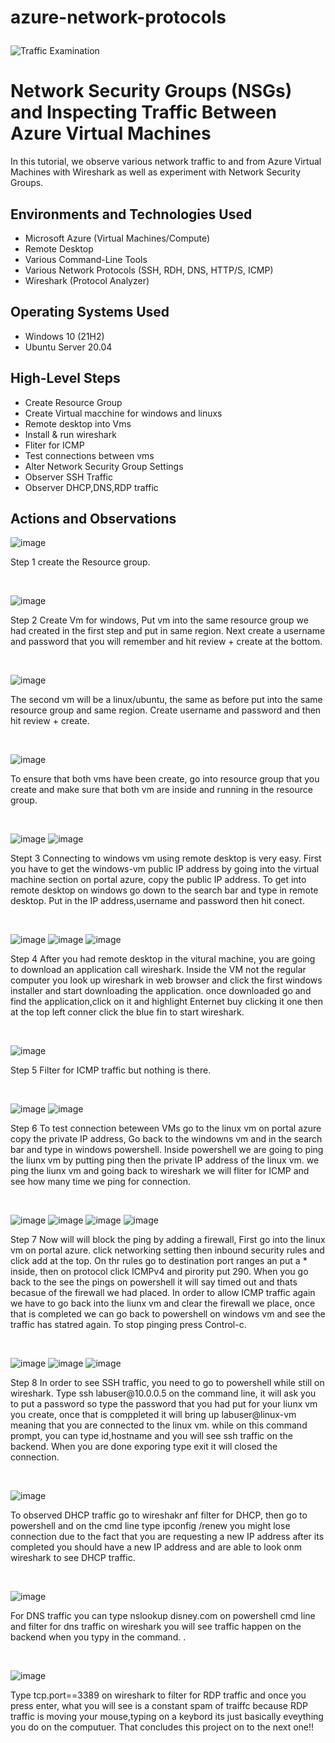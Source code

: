 # azure-network-protocols<p align="center">
<img src="https://i.imgur.com/Ua7udoS.png" alt="Traffic Examination"/>
</p>

<h1>Network Security Groups (NSGs) and Inspecting Traffic Between Azure Virtual Machines</h1>
In this tutorial, we observe various network traffic to and from Azure Virtual Machines with Wireshark as well as experiment with Network Security Groups. <br />




<h2>Environments and Technologies Used</h2>

- Microsoft Azure (Virtual Machines/Compute)
- Remote Desktop
- Various Command-Line Tools
- Various Network Protocols (SSH, RDH, DNS, HTTP/S, ICMP)
- Wireshark (Protocol Analyzer)

<h2>Operating Systems Used </h2>

- Windows 10 (21H2)
- Ubuntu Server 20.04

<h2>High-Level Steps</h2>

- Create Resource Group 
- Create Virtual macchine for windows and linuxs
- Remote desktop into Vms
- Install & run wireshark
- Fliter for ICMP
- Test connections between vms
- Alter Network Security Group Settings
- Observer SSH Traffic
- Observer DHCP,DNS,RDP traffic
<h2>Actions and Observations</h2>

![image](https://github.com/user-attachments/assets/f56f2f12-fdc1-4b00-8f48-4e888b743c3c)

<p>
Step 1 create the Resource group.
</p>
<br />

![image](https://github.com/user-attachments/assets/b4a1df24-46fb-4366-bae0-08c3542b328f)


<p>
Step 2 Create Vm for windows, Put vm into the same resource group we had created in the first step and put in same region. Next create a username and password that you will remember and hit review + create at the bottom.
</p>
<br />

![image](https://github.com/user-attachments/assets/0fa8aaa2-24a3-4b29-8eff-4c3bf2ea5ec3)

<p>
The second vm will be a linux/ubuntu, the same as before put into the same resource group and same region. Create username and password and then hit review + create.
</p>
<br />

![image](https://github.com/user-attachments/assets/ab4c5e6a-d23e-4373-b772-e0f9a1f89d08)

<p>
To ensure that both vms have been create, go into resource group that you create and make sure that both vm are inside and running in the resource group.
</p>
<br />

![image](https://github.com/user-attachments/assets/77ef0392-5f0d-4fc2-86e5-2898a70a6dfd)
![image](https://github.com/user-attachments/assets/05305bce-9aec-4916-a396-532929c1bfec)


<p>
Stept 3 Connecting to windows vm using remote desktop is very easy. First you have to get the windows-vm public IP address by going into the virtual machine section on portal azure, copy the public IP address. To get into remote desktop on windows go down to the search bar and type in remote desktop. Put in the IP address,username and password then hit conect.
</p>
<br />

![image](https://github.com/user-attachments/assets/4b8a0964-4a70-44e0-8708-461502546f49)
![image](https://github.com/user-attachments/assets/c54dcd22-4343-465e-b545-caa96842955f)
![image](https://github.com/user-attachments/assets/806f0673-ac78-41df-8aff-c85de4e3d187)



<p>
Step 4 After you had remote desktop in the vitural machine, you are going to download an application call wireshark. Inside the VM not the regular computer you look up wireshark in web browser and click the first windows installer and start downloading the application. once downloaded go and find the application,click on it and highlight Enternet buy clicking it one then at the top left conner click the blue fin to start wireshark. 
</p>
<br />

![image](https://github.com/user-attachments/assets/dd8489f0-b028-4181-830d-dcaffab44c14)

<p>
Step 5 Filter for ICMP traffic but nothing is there.
</p>
<br />

![image](https://github.com/user-attachments/assets/4b8091de-bb3a-4786-a965-da9efaa2d224)
![image](https://github.com/user-attachments/assets/ee211830-895f-4297-9434-de7b0f086953)


<p>
Step 6 To test connection beteween VMs go to the linux vm on portal azure copy the private IP address, Go back to the windowns vm and in the search bar and type in windows powershell. Inside powershell we are going to ping the liunx vm by putting ping then the private IP address of the linux vm. we ping the liunx vm and going back to wireshark we will fliter for ICMP and see how many time we ping for connection.   
</p>
<br />

![image](https://github.com/user-attachments/assets/ec0201e2-d083-4a22-a673-cd16430cf424)
![image](https://github.com/user-attachments/assets/432d2da0-c475-4afc-bfbf-2f4a39297e9b)
![image](https://github.com/user-attachments/assets/058dee3c-1df5-4a81-b7eb-730fccb7ca4c)
![image](https://github.com/user-attachments/assets/04f24712-9527-44eb-ad4f-a4638d78f74e)


<p>
Step 7 Now will will block the ping by adding a firewall, First go into the linux vm on portal azure. click networking setting then inbound security rules and click add at the top. On thr rules go to destination port ranges an put a * inside, then on protocol click ICMPv4 and pirority put 290. When you go back to the see the pings on powershell it will say timed out and thats becasue of the firewall we had placed. In order to allow ICMP traffic again we have to go back into the liunx vm and clear the firewall we place, once that is completed we can go back to powershell on windows vm and see the traffic has statred again. To stop pinging press Control-c.
</p>
<br />

![image](https://github.com/user-attachments/assets/1421afa5-9fc3-4f7e-b7ec-90c4e5ce3a3c)
![image](https://github.com/user-attachments/assets/370f95e0-4498-4b2e-8131-8f2ae7c82f80)
![image](https://github.com/user-attachments/assets/8fad5852-bfd7-4e72-aa5a-7af89cfa4518)


<p>
Step 8 In order to see SSH traffic, you need to go to powershell while still on wireshark. Type ssh labuser@10.0.0.5 on the command line, it will ask you to put a password so type the password that you had put for your liunx vm you create, once that is comppleted it will bring up labuser@linux-vm meaning that you are connected to the linux vm. while on this command prompt, you can type id,hostname and you will see ssh traffic on the backend. When you are done exporing type exit it will closed the connection.  
</p>
<br />

![image](https://github.com/user-attachments/assets/f324c296-27cb-4a13-9c62-19e7882c689e)

<p>
To observed DHCP traffic go to wireshakr anf filter for DHCP, then go to powershell and on the cmd line type ipconfig /renew you might lose connection due to the fact that you are requesting a new IP address after its completed you should have a new IP address and are able to look onm wireshark to see DHCP traffic.
</p>
<br />

![image](https://github.com/user-attachments/assets/a9f2f5eb-de01-47cc-8258-102a05e356db)

<p>
For DNS traffic you can type nslookup disney.com on powershell cmd line and filter for dns traffic on wireshark you will see traffic happen on the backend when you typy in the command. .
</p>
<br />

![image](https://github.com/user-attachments/assets/17230b8e-8d6f-42f5-ae0c-a62c80edc049)

<p>
Type tcp.port==3389 on wireshark to filter for RDP traffic and once you press enter, what you will see is a constant spam of traiffc because RDP traffic is moving your mouse,typing on a keybord its just basically eveything you do on the computuer. That concludes this project on to the next one!!
</p>
<br />
